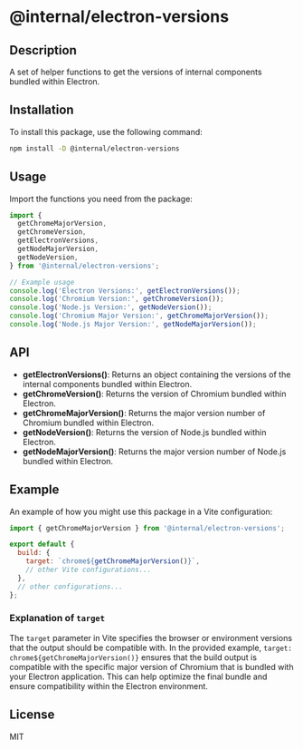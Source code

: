 # @internal/electron-versions

## Description

A set of helper functions to get the versions of internal components bundled within Electron.

## Installation

To install this package, use the following command:

```bash
npm install -D @internal/electron-versions
```

## Usage

Import the functions you need from the package:

```javascript
import {
  getChromeMajorVersion,
  getChromeVersion,
  getElectronVersions,
  getNodeMajorVersion,
  getNodeVersion,
} from '@internal/electron-versions';

// Example usage
console.log('Electron Versions:', getElectronVersions());
console.log('Chromium Version:', getChromeVersion());
console.log('Node.js Version:', getNodeVersion());
console.log('Chromium Major Version:', getChromeMajorVersion());
console.log('Node.js Major Version:', getNodeMajorVersion());
```

## API

- **getElectronVersions()**: Returns an object containing the versions of the internal components bundled within Electron.
- **getChromeVersion()**: Returns the version of Chromium bundled within Electron.
- **getChromeMajorVersion()**: Returns the major version number of Chromium bundled within Electron.
- **getNodeVersion()**: Returns the version of Node.js bundled within Electron.
- **getNodeMajorVersion()**: Returns the major version number of Node.js bundled within Electron.

## Example

An example of how you might use this package in a Vite configuration:

```javascript
import { getChromeMajorVersion } from '@internal/electron-versions';

export default {
  build: {
    target: `chrome${getChromeMajorVersion()}`,
    // other Vite configurations...
  },
  // other configurations...
};
```

### Explanation of `target`

The `target` parameter in Vite specifies the browser or environment versions that the output should be compatible with. In the provided example, `target: chrome${getChromeMajorVersion()}` ensures that the build output is compatible with the specific major version of Chromium that is bundled with your Electron application. This can help optimize the final bundle and ensure compatibility within the Electron environment.

## License

MIT
